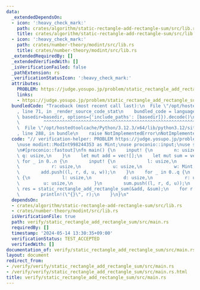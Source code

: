 ```yaml
---
data:
  _extendedDependsOn:
  - icon: ':heavy_check_mark:'
    path: crates/algorithm/static-rectangle-add-rectangle-sum/src/lib.rs
    title: crates/algorithm/static-rectangle-add-rectangle-sum/src/lib.rs
  - icon: ':heavy_check_mark:'
    path: crates/number-theory/modint/src/lib.rs
    title: crates/number-theory/modint/src/lib.rs
  _extendedRequiredBy: []
  _extendedVerifiedWith: []
  _isVerificationFailed: false
  _pathExtension: rs
  _verificationStatusIcon: ':heavy_check_mark:'
  attributes:
    PROBLEM: https://judge.yosupo.jp/problem/static_rectangle_add_rectangle_sum
    links:
    - https://judge.yosupo.jp/problem/static_rectangle_add_rectangle_sum
  bundledCode: "Traceback (most recent call last):\n  File \"/opt/hostedtoolcache/Python/3.12.3/x64/lib/python3.12/site-packages/onlinejudge_verify/documentation/build.py\"\
    , line 71, in _render_source_code_stat\n    bundled_code = language.bundle(stat.path,\
    \ basedir=basedir, options={'include_paths': [basedir]}).decode()\n          \
    \         ^^^^^^^^^^^^^^^^^^^^^^^^^^^^^^^^^^^^^^^^^^^^^^^^^^^^^^^^^^^^^^^^^^^^^^^^^^^^^^^^^\n\
    \  File \"/opt/hostedtoolcache/Python/3.12.3/x64/lib/python3.12/site-packages/onlinejudge_verify/languages/rust.py\"\
    , line 288, in bundle\n    raise NotImplementedError\nNotImplementedError\n"
  code: "// verification-helper: PROBLEM https://judge.yosupo.jp/problem/static_rectangle_add_rectangle_sum\n\
    \nuse modint::ModInt998244353 as Mint;\nuse proconio::input;\nuse static_rectangle_add_rectangle_sum::static_rectangle_add_rectangle_sum;\n\
    \n#[proconio::fastout]\nfn main() {\n    input! {\n        n: usize,\n       \
    \ q: usize,\n    }\n    let mut add = vec![];\n    let mut sum = vec![];\n   \
    \ for _ in 0..n {\n        input! {\n            l: usize,\n            d: usize,\n\
    \            r: usize,\n            u: usize,\n            w: Mint,\n        }\n\
    \        add.push((l, r, d, u, w));\n    }\n    for _ in 0..q {\n        input!\
    \ {\n            l: usize,\n            d: usize,\n            r: usize,\n   \
    \         u: usize,\n        }\n        sum.push((l, r, d, u));\n    }\n    let\
    \ res = static_rectangle_add_rectangle_sum(&add, &sum);\n    for r in res {\n\
    \        println!(\"{}\", r);\n    }\n}\n"
  dependsOn:
  - crates/algorithm/static-rectangle-add-rectangle-sum/src/lib.rs
  - crates/number-theory/modint/src/lib.rs
  isVerificationFile: true
  path: verify/static_rectangle_add_rectangle_sum/src/main.rs
  requiredBy: []
  timestamp: '2024-05-14 13:30:35+09:00'
  verificationStatus: TEST_ACCEPTED
  verifiedWith: []
documentation_of: verify/static_rectangle_add_rectangle_sum/src/main.rs
layout: document
redirect_from:
- /verify/verify/static_rectangle_add_rectangle_sum/src/main.rs
- /verify/verify/static_rectangle_add_rectangle_sum/src/main.rs.html
title: verify/static_rectangle_add_rectangle_sum/src/main.rs
---
```

